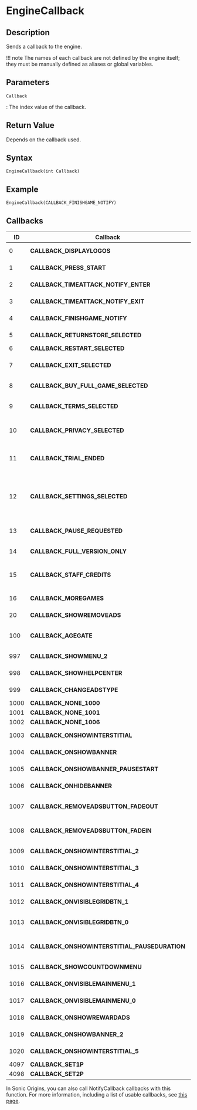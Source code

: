 # EngineCallback

## Description
Sends a callback to the engine.

!!! note
    The names of each callback are not defined by the engine itself; they must be manually defined as aliases or global variables.

## Parameters
`Callback`

:   The index value of the callback.

## Return Value
Depends on the callback used.

## Syntax
```
EngineCallback(int Callback)
```

## Example
```
EngineCallback(CALLBACK_FINISHGAME_NOTIFY)
```

## Callbacks
| ID   | Callback                                      | Description                                                                                                                                                                                                                                  |
| ---- | --------------------------------------------- | -------------------------------------------------------------------------------------------------------------------------------------------------------------------------------------------------------------------------------------------- |
| 0    | **CALLBACK_DISPLAYLOGOS**                     | In the Blit releases of Sonic CD, displays the splash screens.                                                                                                                                                                               |
| 1    | **CALLBACK_PRESS_START**                      | Notifies the backend that a button has been pressed on the title screen.                                                                                                                                                                     |
| 2    | **CALLBACK_TIMEATTACK_NOTIFY_ENTER**          | Notifies the backend that Time Attack mode has been entered.                                                                                                                                                                                 |
| 3    | **CALLBACK_TIMEATTACK_NOTIFY_EXIT**           | Notifies the backend that Time Attack mode has been exited.                                                                                                                                                                                  |
| 4    | **CALLBACK_FINISHGAME_NOTIFY**                | Notifies the backend that the game has been finished.                                                                                                                                                                                        |
| 5    | **CALLBACK_RETURNSTORE_SELECTED**             | Notifies the backend that "Return to Store" has been selected and closes the engine.                                                                                                                                                         |
| 6    | **CALLBACK_RESTART_SELECTED**                 | Reloads the current scene.                                                                                                                                                                                                                   |
| 7    | **CALLBACK_EXIT_SELECTED**                    | In the Blit releases of Sonic CD, closes the engine. In other versions of RSDKv3, loads the first scene in the Presentation stage list.                                                                                                      |
| 8    | **CALLBACK_BUY_FULL_GAME_SELECTED**           | Notifies the backend that "Buy Full Game" has been selected and closes the engine.                                                                                                                                                           |
| 9    | **CALLBACK_TERMS_SELECTED**                   | In the Blit releases of Sonic CD, shows the Help screen. In the mobile version of Sonic CD, shows the Terms & Conditions screen.                                                                                                             |
| 10   | **CALLBACK_PRIVACY_SELECTED**                 | In the Blit releases of Sonic CD, shows the Controls screen. In the mobile version of Sonic CD, shows the Privacy screen.                                                                                                                    |
| 11   | **CALLBACK_TRIAL_ENDED**                      | In the mobile version of Sonic CD, shows the Trial Ended screen if in trial mode. If not in trial mode, loads `http://www.sega.com` in a web browser.                                                                                        |
| 12   | **CALLBACK_SETTINGS_SELECTED**                | In the Blit releases of Sonic CD, shows the Settings screen. In the mobile version of Sonic CD, shows the Full Game Only screen if in trial mode. If not in trial mode, loads `http://www.sega.com/legal/terms_mobile.php` in a web browser. |
| 13   | **CALLBACK_PAUSE_REQUESTED**                  | Shows the pause screen, loading the hardcoded menu if the Dev Menu is disabled in the Blit releases of Sonic CD.                                                                                                                             |
| 14   | **CALLBACK_FULL_VERSION_ONLY**                | In the mobile version of Sonic CD, shows the Full Game Only screen.                                                                                                                                                                          |
| 15   | **CALLBACK_STAFF_CREDITS**                    | In the Blit releases of Sonic CD, shows the credits. In the mobile version of Sonic CD, loads `http://www.sega.com/legal/privacy_mobile.php` in a web browser.                                                                               |
| 16   | **CALLBACK_MOREGAMES**                        | In the mobile version of Sonic CD, shows the See More Games screen.                                                                                                                                                                          |
| 20   | **CALLBACK_SHOWREMOVEADS**                    | In the mobile version of Sonic CD, shows the Remove Ads screen.                                                                                                                                                                              |
| 100  | **CALLBACK_AGEGATE**                          | In the mobile version of Sonic CD, shows the Age Gate screen and sets `HaveLoadAllGDPRValue` to `1` when it's closed.                                                                                                                        |
| 997  | **CALLBACK_SHOWMENU_2**                       | In the Sega Forver version of Sonic CD, shows a menu.                                                                                                                                                                                        |
| 998  | **CALLBACK_SHOWHELPCENTER**                   | In the Sega Forver version of Sonic CD, shows the Help Center.                                                                                                                                                                               |
| 999  | **CALLBACK_CHANGEADSTYPE**                    | In the Sega Forver version of Sonic CD, shows the Change Ads Type screen.                                                                                                                                                                    |
| 1000 | **CALLBACK_NONE_1000**                        | Unknown callback.                                                                                                                                                                                                                            |
| 1001 | **CALLBACK_NONE_1001**                        | Unknown callback.                                                                                                                                                                                                                            |
| 1002 | **CALLBACK_NONE_1006**                        | Unknown callback.                                                                                                                                                                                                                            |
| 1003 | **CALLBACK_ONSHOWINTERSTITIAL**               | In the Sega Forver version of Sonic CD, notifies the backend that an interstitial is shown.                                                                                                                                                  |
| 1004 | **CALLBACK_ONSHOWBANNER**                     | In the Sega Forver version of Sonic CD, notifies the backend that a banner is shown.                                                                                                                                                         |
| 1005 | **CALLBACK_ONSHOWBANNER_PAUSESTART**          | In the Sega Forver version of Sonic CD, notifies the backend that a banner is in an animation.                                                                                                                                               |
| 1006 | **CALLBACK_ONHIDEBANNER**                     | In the Sega Forver version of Sonic CD, notifies the backend that a banner is hidden.                                                                                                                                                        |
| 1007 | **CALLBACK_REMOVEADSBUTTON_FADEOUT**          | In the Sega Forver version of Sonic CD, notifies the backend that the Remove Ads button is fading out.                                                                                                                                       |
| 1008 | **CALLBACK_REMOVEADSBUTTON_FADEIN**           | In the Sega Forver version of Sonic CD, notifies the backend that the Remove Ads button is fading in.                                                                                                                                        |
| 1009 | **CALLBACK_ONSHOWINTERSTITIAL_2**             | In the Sega Forver version of Sonic CD, notifies the backend that an interstitial is shown.                                                                                                                                                  |
| 1010 | **CALLBACK_ONSHOWINTERSTITIAL_3**             | In the Sega Forver version of Sonic CD, notifies the backend that an interstitial is shown.                                                                                                                                                  |
| 1011 | **CALLBACK_ONSHOWINTERSTITIAL_4**             | In the Sega Forver version of Sonic CD, notifies the backend that an interstitial is shown.                                                                                                                                                  |
| 1012 | **CALLBACK_ONVISIBLEGRIDBTN_1**               | In the Sega Forver version of Sonic CD, notifies the backend that a grid button is visible.                                                                                                                                                  |
| 1013 | **CALLBACK_ONVISIBLEGRIDBTN_0**               | In the Sega Forver version of Sonic CD, notifies the backend that a grid button is visible and disables high res mode.                                                                                                                       |
| 1014 | **CALLBACK_ONSHOWINTERSTITIAL_PAUSEDURATION** | In the Sega Forver version of Sonic CD, notifies the backend that an interstitial is in an animation.                                                                                                                                        |
| 1015 | **CALLBACK_SHOWCOUNTDOWNMENU**                | In the Sega Forver version of Sonic CD, shows a countdown menu.                                                                                                                                                                              |
| 1016 | **CALLBACK_ONVISIBLEMAINMENU_1**              | In the Sega Forver version of Sonic CD, notifies the backend that the main menu is visible.                                                                                                                                                  |
| 1017 | **CALLBACK_ONVISIBLEMAINMENU_0**              | In the Sega Forver version of Sonic CD, notifies the backend that the main menu is visible.                                                                                                                                                  |
| 1018 | **CALLBACK_ONSHOWREWARDADS**                  | In the Sega Forver version of Sonic CD, plays an ad and sets `RewardAdCallback` to `1`.                                                                                                                                                      |
| 1019 | **CALLBACK_ONSHOWBANNER_2**                   | In the Sega Forver version of Sonic CD, notifies the backend that a banner is shown.                                                                                                                                                         |
| 1020 | **CALLBACK_ONSHOWINTERSTITIAL_5**             | In the Sega Forver version of Sonic CD, notifies the backend that an interstitial is shown.                                                                                                                                                  |
| 4097 | **CALLBACK_SET1P**                            | Sets `activePlayerCount` to `1`. **Decomp only.**                                                                                                                                                                                            |
| 4098 | **CALLBACK_SET2P**                            | Sets `activePlayerCount` to `2`. **Decomp only.**                                                                                                                                                                                            |

In Sonic Origins, you can also call NotifyCallback callbacks with this function. For more information, including a list of usable callbacks, see [this page](/Games/SonicOrigins/Documentation/NotifyCallback/README.md).